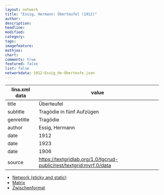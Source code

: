 ```yaml
---
layout: network
title: "Essig, Hermann: Überteufel (1912)"
author:
description:
headline:
modified:
category:
tags:
imagefeature: 
mathjax: 
chart: 
comments: true
featured: false
list: false
networkdata: 1912-Essig_He-Überteufe.json
---
```

lina.xml data  | value
------------- | -------------
title|Überteufel
subtitle|Tragödie in fünf Aufzügen
genretitle|Tragödie
author|Essig, Hermann
date|1912
date|1923
date|1906
source|https://textgridlab.org/1.0/tgcrud-public/rest/textgrid:mvrf.0/data


* [Network (sticky and static)](/network46)
* [Matrix](/matrix46)
* [Zwischenformat](/lina46 )
